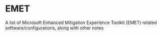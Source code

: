 # EMET
A list of Microsoft Enhanced Mitigation Experience Toolkit (EMET) related software/configurations, along with other notes
